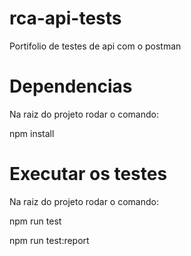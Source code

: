 # rca-api-tests
Portifolio de testes de api com o postman

# Dependencias
Na raiz do projeto rodar o comando: 

 npm install 

# Executar os testes

Na raiz do projeto rodar o comando: 

npm run test 

npm run test:report 